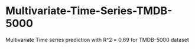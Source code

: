 # Multivariate-Time-Series-TMDB-5000
Multivariate Time series prediction with R^2 = 0.69 for TMDB-5000 dataset

